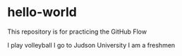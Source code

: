 # hello-world
This repository is for practicing the GitHub Flow

I play volleyball
I go to Judson University
I am a freshmen
